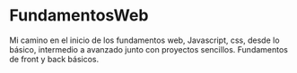 # FundamentosWeb

Mi camino en el inicio de los fundamentos web, Javascript, css, desde lo básico, intermedio a avanzado junto con proyectos sencillos. Fundamentos de front y back básicos.
